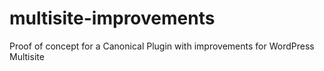 # multisite-improvements
Proof of concept for a Canonical Plugin with improvements for WordPress Multisite

